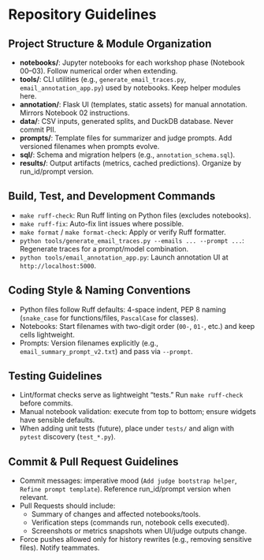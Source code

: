 # Repository Guidelines

## Project Structure & Module Organization
- **notebooks/**: Jupyter notebooks for each workshop phase (Notebook 00–03). Follow numerical order when extending.
- **tools/**: CLI utilities (e.g., `generate_email_traces.py`, `email_annotation_app.py`) used by notebooks. Keep helper modules here.
- **annotation/**: Flask UI (templates, static assets) for manual annotation. Mirrors Notebook 02 instructions.
- **data/**: CSV inputs, generated splits, and DuckDB database. Never commit PII.
- **prompts/**: Template files for summarizer and judge prompts. Add versioned filenames when prompts evolve.
- **sql/**: Schema and migration helpers (e.g., `annotation_schema.sql`).
- **results/**: Output artifacts (metrics, cached predictions). Organize by run_id/prompt version.

## Build, Test, and Development Commands
- `make ruff-check`: Run Ruff linting on Python files (excludes notebooks).
- `make ruff-fix`: Auto-fix lint issues where possible.
- `make format` / `make format-check`: Apply or verify Ruff formatter.
- `python tools/generate_email_traces.py --emails ... --prompt ...`: Regenerate traces for a prompt/model combination.
- `python tools/email_annotation_app.py`: Launch annotation UI at `http://localhost:5000`.

## Coding Style & Naming Conventions
- Python files follow Ruff defaults: 4-space indent, PEP 8 naming (`snake_case` for functions/files, `PascalCase` for classes).
- Notebooks: Start filenames with two-digit order (`00-`, `01-`, etc.) and keep cells lightweight.
- Prompts: Version filenames explicitly (e.g., `email_summary_prompt_v2.txt`) and pass via `--prompt`.

## Testing Guidelines
- Lint/format checks serve as lightweight “tests.” Run `make ruff-check` before commits.
- Manual notebook validation: execute from top to bottom; ensure widgets have sensible defaults.
- When adding unit tests (future), place under `tests/` and align with `pytest` discovery (`test_*.py`).

## Commit & Pull Request Guidelines
- Commit messages: imperative mood (`Add judge bootstrap helper`, `Refine prompt template`). Reference run_id/prompt version when relevant.
- Pull Requests should include:
  - Summary of changes and affected notebooks/tools.
  - Verification steps (commands run, notebook cells executed).
  - Screenshots or metrics snapshots when UI/judge outputs change.
- Force pushes allowed only for history rewrites (e.g., removing sensitive files). Notify teammates.
